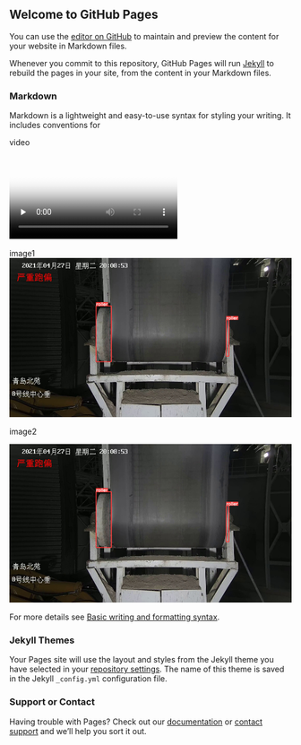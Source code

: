 ## Welcome to GitHub Pages

You can use the [editor on GitHub](https://github.com/kevincao91/kevincao91.github.io/edit/main/index.md) to maintain and preview the content for your website in Markdown files.

Whenever you commit to this repository, GitHub Pages will run [Jekyll](https://jekyllrb.com/) to rebuild the pages in your site, from the content in your Markdown files.

### Markdown

Markdown is a lightweight and easy-to-use syntax for styling your writing. It includes conventions for


video
<!-- mp4格式 -->
<video id="video" controls="" preload="none" poster="./videos/belt_15s.png">
<source id="mp4" src="./videos/belt_15s.mp4" type="video/mp4">
</video>

image1
![This is an image](./images/belt_1.jpg)


image2
<div style="color:#0000FF" align="center">
<img src="./images/belt_1.jpg" width="860"/>
</div>


For more details see [Basic writing and formatting syntax](https://docs.github.com/en/github/writing-on-github/getting-started-with-writing-and-formatting-on-github/basic-writing-and-formatting-syntax).

### Jekyll Themes

Your Pages site will use the layout and styles from the Jekyll theme you have selected in your [repository settings](https://github.com/kevincao91/kevincao91.github.io/settings/pages). The name of this theme is saved in the Jekyll `_config.yml` configuration file.

### Support or Contact

Having trouble with Pages? Check out our [documentation](https://docs.github.com/categories/github-pages-basics/) or [contact support](https://support.github.com/contact) and we’ll help you sort it out.
